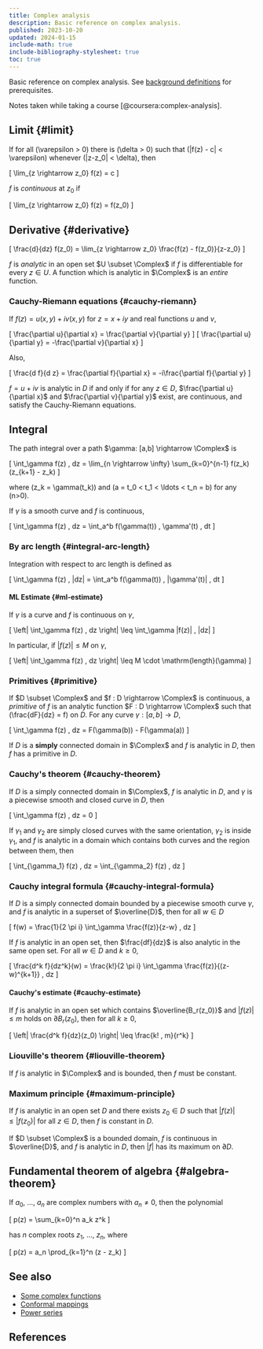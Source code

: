 ```yaml
---
title: Complex analysis
description: Basic reference on complex analysis.
published: 2023-10-20
updated: 2024-01-15
include-math: true
include-bibliography-stylesheet: true
toc: true
---
```


Basic reference on complex analysis.
See [background definitions](background) for prerequisites.

Notes taken while taking a course [@coursera:complex-analysis].

## Limit {#limit}

If for all \(\varepsilon > 0\) there is \(\delta > 0\) such that
\(|f(z) - c| < \varepsilon\) whenever \(|z-z_0| < \delta\), then

\[ \lim_{z \rightarrow z_0} f(z) = c \]

$f$ is _continuous_ at $z_0$ if

\[ \lim_{z \rightarrow z_0} f(z) = f(z_0) \]

## Derivative {#derivative}

\[ \frac{d}{dz} f(z_0) = \lim_{z \rightarrow z_0} \frac{f(z) - f(z_0)}{z-z_0} \]

$f$ is _analytic_ in an open set $U \subset \Complex$ if $f$ is differentiable for every $z \in U$.
A function which is analytic in $\Complex$ is an _entire_ function.

### Cauchy-Riemann equations {#cauchy-riemann}

If $f(z) = u(x,y) + i v(x,y)$ for $z = x+iy$ and real functions $u$ and $v$,

\[ \frac{\partial u}{\partial x} = \frac{\partial v}{\partial y} \]
\[ \frac{\partial u}{\partial y} = -\frac{\partial v}{\partial x} \]

Also,

\[ \frac{d f}{d z} = \frac{\partial f}{\partial x} = -i\frac{\partial f}{\partial y} \]

$f=u+iv$ is analytic in $D$ if and only if for any $z \in D$,
$\frac{\partial u}{\partial x}$ and $\frac{\partial v}{\partial y}$ exist,
are continuous, and satisfy the Cauchy-Riemann equations.

## Integral

The path integral over a path $\gamma: [a,b] \rightarrow \Complex$ is

\[ \int_\gamma f(z) \, dz = \lim_{n \rightarrow \infty} \sum_{k=0}^{n-1} f(z_k) (z_{k+1} - z_k) \]

where \(z_k = \gamma(t_k)\) and \(a = t_0 < t_1 < \ldots < t_n = b\) for any \(n>0\).

If $\gamma$ is a smooth curve and $f$ is continuous,

\[ \int_\gamma f(z) \, dz = \int_a^b f(\gamma(t)) \, \gamma'(t) \, dt \]

### By arc length {#integral-arc-length}

Integration with respect to arc length is defined as

\[ \int_\gamma f(z) \, |dz| = \int_a^b f(\gamma(t)) \, |\gamma'(t)| \, dt \]

#### ML Estimate {#ml-estimate}

If $\gamma$ is a curve and $f$ is continuous on $\gamma$,

\[ \left| \int_\gamma f(z) \, dz \right| \leq \int_\gamma |f(z)| \, |dz| \]

In particular, if $|f(z)| \leq M$ on $\gamma$,

\[ \left| \int_\gamma f(z) \, dz \right| \leq M \cdot \mathrm{length}(\gamma) \]

### Primitives {#primitive}

If $D \subset \Complex$ and $f : D \rightarrow \Complex$ is continuous,
a _primitive_ of $f$ is an analytic function $F : D \rightarrow \Complex$
such that \(\frac{dF}{dz} = f\) on $D$.
For any curve $\gamma : [a,b] \rightarrow D$,

\[ \int_\gamma f(z) \, dz = F(\gamma(b)) - F(\gamma(a)) \]

If $D$ is a **simply** connected domain in $\Complex$ and $f$ is analytic in $D$,
then $f$ has a primitive in $D$.

### Cauchy's theorem {#cauchy-theorem}

If $D$ is a simply connected domain in $\Complex$, $f$ is analytic in $D$,
and $\gamma$ is a piecewise smooth and closed curve in $D$, then

\[ \int_\gamma f(z) \, dz = 0 \]

If $\gamma_1$ and $\gamma_2$ are simply closed curves with the same orientation,
$\gamma_2$ is inside $\gamma_1$, and $f$ is analytic in a domain which contains both curves
and the region between them, then

\[ \int_{\gamma_1} f(z) \, dz = \int_{\gamma_2} f(z) \, dz \]

### Cauchy integral formula {#cauchy-integral-formula}

If $D$ is a simply connected domain bounded by a piecewise smooth curve $\gamma$,
and $f$ is analytic in a superset of $\overline{D}$, then for all $w \in D$

\[ f(w) = \frac{1}{2 \pi i} \int_\gamma \frac{f(z)}{z-w} \, dz \]

If $f$ is analytic in an open set,
then $\frac{df}{dz}$ is also analytic in the same open set.
For all $w \in D$ and $k \geq 0$,

\[ \frac{d^k f}{dz^k}(w)
 = \frac{k!}{2 \pi i} \int_\gamma \frac{f(z)}{(z-w)^{k+1}} \, dz
\]

#### Cauchy's estimate {#cauchy-estimate}

If $f$ is analytic in an open set which contains $\overline{B_r(z_0)}$
and $|f(z)| \leq m$ holds on $\partial B_r(z_0)$, then for all $k \geq 0$,

\[ \left| \frac{d^k f}{dz}(z_0) \right| \leq \frac{k! \, m}{r^k} \]

### Liouville's theorem {#liouville-theorem}

If $f$ is analytic in $\Complex$ and is bounded, then $f$ must be constant.

### Maximum principle {#maximum-principle}

If $f$ is analytic in an open set $D$ and there exists $z_0 \in D$
such that $|f(z)| \leq |f(z_0)|$ for all $z \in D$, then $f$ is constant in $D$.

If $D \subset \Complex$ is a bounded domain, $f$ is continuous in $\overline{D}$,
and $f$ is analytic in $D$, then $|f|$ has its maximum on $\partial D$.

## Fundamental theorem of algebra {#algebra-theorem}

If $a_0$, $\ldots$, $a_n$ are complex numbers with $a_n \neq 0$, then the polynomial

\[ p(z) = \sum_{k=0}^n a_k z^k \]

has $n$ complex roots $z_1$, $\ldots$, $z_n$, where

\[ p(z) = a_n \prod_{k=1}^n (z - z_k) \]

## See also

*   [Some complex functions](functions/)
*   [Conformal mappings](conformal-mappings/)
*   [Power series](power-series/)

## References

